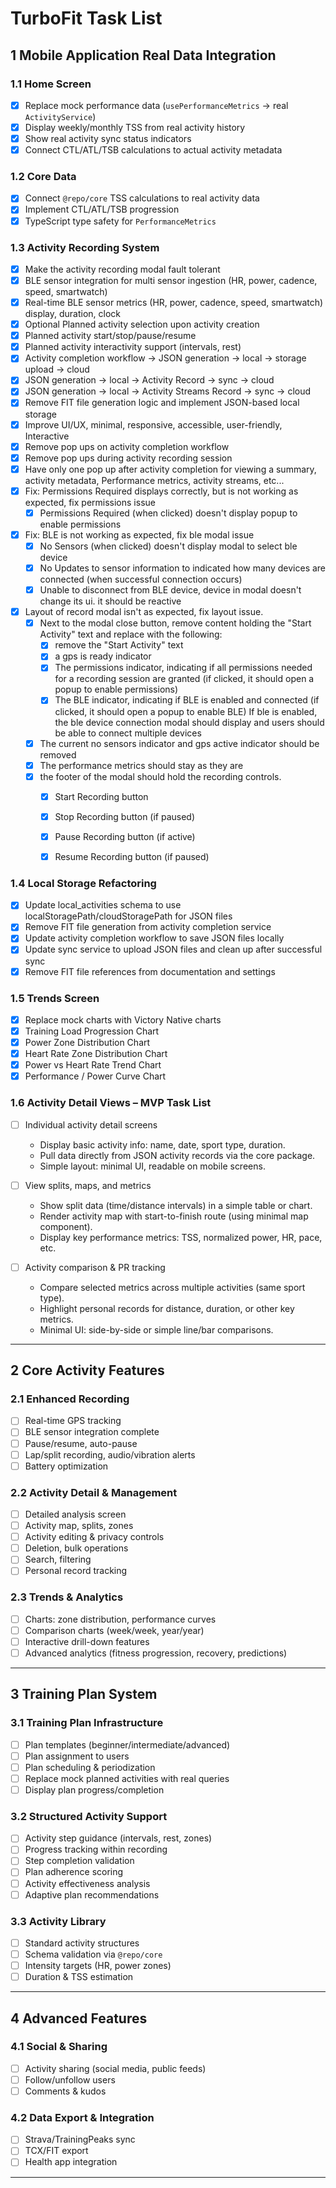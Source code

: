 
# TurboFit Task List

## 1 Mobile Application Real Data Integration

### 1.1 Home Screen

* [x] Replace mock performance data (`usePerformanceMetrics` → real `ActivityService`)
* [x] Display weekly/monthly TSS from real activity history
* [x] Show real activity sync status indicators
* [x] Connect CTL/ATL/TSB calculations to actual activity metadata

### 1.2 Core Data

* [x] Connect `@repo/core` TSS calculations to real activity data
* [x] Implement CTL/ATL/TSB progression
* [x] TypeScript type safety for `PerformanceMetrics`

### 1.3 Activity Recording System

* [x] Make the activity recording modal fault tolerant
* [x] BLE sensor integration for multi sensor ingestion (HR, power, cadence, speed, smartwatch)
* [x] Real-time BLE sensor metrics (HR, power, cadence, speed, smartwatch) display, duration, clock
* [x] Optional Planned activity selection upon activity creation
* [x] Planned activity start/stop/pause/resume
* [x] Planned activity interactivity support (intervals, rest)
* [x] Activity completion workflow → JSON generation -> local -> storage upload -> cloud
* [x] JSON generation -> local -> Activity Record -> sync -> cloud
* [x] JSON generation -> local -> Activity Streams Record -> sync -> cloud
* [x] Remove FIT file generation logic and implement JSON-based local storage
* [x] Improve UI/UX, minimal, responsive, accessible, user-friendly, Interactive
* [x] Remove pop ups on activity completion workflow
* [x] Remove pop ups during activity recording session
* [x] Have only one pop up after activity completion for viewing a summary, activity metadata, Performance metrics, activity streams, etc...
* [x] Fix: Permissions Required displays correctly, but is not working as expected, fix permissions issue
  * [x] Permissions Required (when clicked) doesn't display popup to enable permissions
* [x] Fix: BLE is not working as expected, fix ble modal issue
  * [x] No Sensors (when clicked) doesn't display modal to select ble device
  * [x] No Updates to sensor information to indicated how many devices are connected (when successful connection occurs)
  * [x] Unable to disconnect from BLE device, device in modal doesn't change its ui. it should be reactive
* [x] Layout of record modal isn't as expected, fix layout issue.
  * [x] Next to the modal close button, remove content holding the "Start Activity" text and replace with the following:
    * [x] remove the "Start Activity" text
    * [x] a gps is ready indicator
    * [x] The permissions indicator, indicating if all permissions needed for a recording session are granted (if clicked, it should open a popup to enable permissions)
    * [x] The BLE indicator, indicating if BLE is enabled and connected (if clicked, it should open a popup to enable BLE) If ble is enabled, the ble device connection modal should display and users should be able to connect multiple devices
  * [x] The current no sensors indicator and gps active indicator should be removed
  * [x] The performance metrics should stay as they are
  * [x] the footer of the modal should hold the recording controls.
    * [x] Start Recording button
    * [x] Stop Recording button (if paused)
    * [x] Pause Recording button (if active)
    * [x] Resume Recording button (if paused)


### 1.4 Local Storage Refactoring

* [x] Update local_activities schema to use localStoragePath/cloudStoragePath for JSON files
* [x] Remove FIT file generation from activity completion service
* [x] Update activity completion workflow to save JSON files locally
* [x] Update sync service to upload JSON files and clean up after successful sync
* [x] Remove FIT file references from documentation and settings

### 1.5 Trends Screen
* [x] Replace mock charts with Victory Native charts
* [x] Training Load Progression Chart
* [x] Power Zone Distribution Chart
* [x] Heart Rate Zone Distribution Chart
* [x] Power vs Heart Rate Trend Chart
* [x] Performance / Power Curve Chart

### 1.6 Activity Detail Views – MVP Task List

* [ ] Individual activity detail screens
  * Display basic activity info: name, date, sport type, duration.
  * Pull data directly from JSON activity records via the core package.
  * Simple layout: minimal UI, readable on mobile screens.

* [ ] View splits, maps, and metrics
  * Show split data (time/distance intervals) in a simple table or chart.
  * Render activity map with start-to-finish route (using minimal map component).
  * Display key performance metrics: TSS, normalized power, HR, pace, etc.

* [ ] Activity comparison & PR tracking
  * Compare selected metrics across multiple activities (same sport type).
  * Highlight personal records for distance, duration, or other key metrics.
  * Minimal UI: side-by-side or simple line/bar comparisons.

---

## 2 Core Activity Features

### 2.1 Enhanced Recording

* [ ] Real-time GPS tracking
* [ ] BLE sensor integration complete
* [ ] Pause/resume, auto-pause
* [ ] Lap/split recording, audio/vibration alerts
* [ ] Battery optimization

### 2.2 Activity Detail & Management

* [ ] Detailed analysis screen
* [ ] Activity map, splits, zones
* [ ] Activity editing & privacy controls
* [ ] Deletion, bulk operations
* [ ] Search, filtering
* [ ] Personal record tracking

### 2.3 Trends & Analytics

* [ ] Charts: zone distribution, performance curves
* [ ] Comparison charts (week/week, year/year)
* [ ] Interactive drill-down features
* [ ] Advanced analytics (fitness progression, recovery, predictions)

---

## 3 Training Plan System

### 3.1 Training Plan Infrastructure

* [ ] Plan templates (beginner/intermediate/advanced)
* [ ] Plan assignment to users
* [ ] Plan scheduling & periodization
* [ ] Replace mock planned activities with real queries
* [ ] Display plan progress/completion

### 3.2 Structured Activity Support

* [ ] Activity step guidance (intervals, rest, zones)
* [ ] Progress tracking within recording
* [ ] Step completion validation
* [ ] Plan adherence scoring
* [ ] Activity effectiveness analysis
* [ ] Adaptive plan recommendations

### 3.3 Activity Library

* [ ] Standard activity structures
* [ ] Schema validation via `@repo/core`
* [ ] Intensity targets (HR, power zones)
* [ ] Duration & TSS estimation

---

## 4 Advanced Features

### 4.1 Social & Sharing

* [ ] Activity sharing (social media, public feeds)
* [ ] Follow/unfollow users
* [ ] Comments & kudos

### 4.2 Data Export & Integration

* [ ] Strava/TrainingPeaks sync
* [ ] TCX/FIT export
* [ ] Health app integration

---
